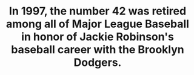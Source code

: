 ---
title:      
  - In 1997, the number 42 was retired among all of Major League Baseball in honor of Jackie Robinson's baseball career with the Brooklyn Dodgers. 
secondary:
  - 1997 marked the 50th anniversary of Jackie Robinson's 1947 Major League debut and the breaking of baseball's color barrier. The last player to wear number 42 was Mariano Rivera, who pitched from 1995 to 2013.
reference:
---